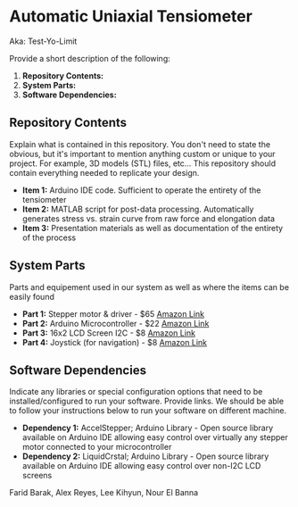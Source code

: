 # Automatic Uniaxial Tensiometer
Aka: Test-Yo-Limit

Provide a short description of the following:
1. **Repository Contents:** 
2. **System Parts:** 
3. **Software Dependencies:** 

## Repository Contents
Explain what is contained in this repository. You don't need to state the obvious, but it's important to mention anything custom or unique to your project.  For example, 3D models (STL) files, etc...  This repository should contain everything needed to replicate your design. 
- **Item 1:** Arduino IDE code. Sufficient to operate the entirety of the tensiometer
- **Item 2:** MATLAB script for post-data processing. Automatically generates stress vs. strain curve from raw force and elongation data 
- **Item 3:** Presentation materials as well as documentation of the entirety of the process 

## System Parts 
Parts and equipement used in our system as well as where the items can be easily found
- **Part 1:** Stepper motor & driver - $65 [Amazon Link](https://www.amazon.com/gp/product/B012QFRKAO/ref=ppx_yo_dt_b_asin_title_o05_s00?ie=UTF8&psc=1)
- **Part 2:** Arduino Microcontroller - $22 [Amazon Link](https://www.amazon.com/Arduino-A000066-ARDUINO-UNO-R3/dp/B008GRTSV6/ref=sr_1_3?crid=3VL1MZU82I7D&keywords=arduino&qid=1651766056&s=industrial&sprefix=arduino%2Cindustrial%2C91&sr=1-3)
- **Part 3:** 16x2 LCD Screen I2C - $8 [Amazon Link](https://www.amazon.com/ALMOCN-Display-Interface-Backlight-MEGA2560/dp/B08LYHC7CQ/ref=sr_1_5?crid=XXKXR0GDMG4I&keywords=lcd+screen+16x2&qid=1651766111&s=industrial&sprefix=lcd+screen+16x2%2Cindustrial%2C54&sr=1-5)
- **Part 4:** Joystick (for navigation) - $8 [Amazon Link](https://www.amazon.com/Active-Piezo-Buzzer-Module-SunFounder/dp/B014KQLE8Q/ref=sr_1_3?keywords=joystick+arduino&qid=1651766199&s=industrial&sprefix=joystick+%2Cindustrial%2C64&sr=1-3)

## Software Dependencies
Indicate any libraries or special configuration options that need to be installed/configured to run your software.  Provide links.  We should be able to follow your instructions below to run your software on different machine. 
- **Dependency 1:** AccelStepper; Arduino Library - Open source library available on Arduino IDE allowing easy control over virtually any stepper motor connected to your microcontroller 
- **Dependency 2:** LiquidCrstal; Arduino Library - Open source library available on Arduino IDE allowing easy control over non-I2C LCD screens

Farid Barak, Alex Reyes, Lee Kihyun, Nour El Banna